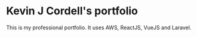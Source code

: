 # Kevin J Cordell's portfolio

This is my professional portfolio.  It uses AWS, ReactJS, VueJS and Laravel.
